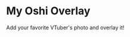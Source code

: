 <h1 align="left"></path></svg></a>My Oshi Overlay</h2>

Add your favorite VTuber's photo and overlay it!
